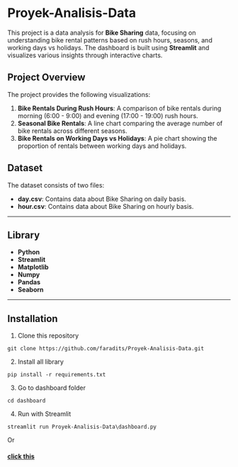 # Proyek-Analisis-Data

This project is a data analysis for **Bike Sharing** data, focusing on understanding bike rental patterns based on rush hours, seasons, and working days vs holidays. The dashboard is built using **Streamlit** and visualizes various insights through interactive charts.


## Project Overview

The project provides the following visualizations:
1. **Bike Rentals During Rush Hours**: A comparison of bike rentals during morning (6:00 - 9:00) and evening (17:00 - 19:00) rush hours.
2. **Seasonal Bike Rentals**: A line chart comparing the average number of bike rentals across different seasons.
3. **Bike Rentals on Working Days vs Holidays**: A pie chart showing the proportion of rentals between working days and holidays.

## Dataset

The dataset consists of two files:
- **day.csv**: Contains data about Bike Sharing on daily basis.
- **hour.csv**: Contains data about Bike Sharing on hourly basis.

---

## Library

- **Python**
- **Streamlit**
- **Matplotlib**
- **Numpy**
- **Pandas**
- **Seaborn**
---

## Installation

1. Clone this repository

```
git clone https://github.com/faradits/Proyek-Analisis-Data.git
```

2. Install all library

```
pip install -r requirements.txt
```

3. Go to dashboard folder

```
cd dashboard
```

4. Run with Streamlit

```
streamlit run Proyek-Analisis-Data\dashboard.py
```

Or

#### [**click this**](https://dashboardprojct.streamlit.app/)